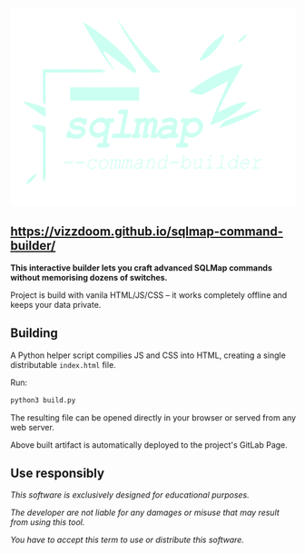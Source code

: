 <picture>
  <source media="(prefers-color-scheme: dark)" srcset="./logo-dark.png">
  <img height=350 alt="SQLMAP COMMAND BUILDER" src="./logo-light.png">
</picture>

## <https://vizzdoom.github.io/sqlmap-command-builder/>

**This interactive builder lets you craft advanced SQLMap commands without memorising dozens of switches.**

Project is build with vanila HTML/JS/CSS – it works completely offline and keeps your data private.

## Building

A Python helper script compilies JS and CSS into HTML, creating a single distributable `index.html` file. 

Run:

```bash
python3 build.py
```

The resulting file can be opened directly in your browser or served from any web server. 

Above built artifact is automatically deployed to the project's GitLab Page.

## Use responsibly

_This software is exclusively designed for educational purposes._

_The developer are not liable for any damages or misuse that may result from using this tool._

_You have to accept this term to use or distribute this software._
